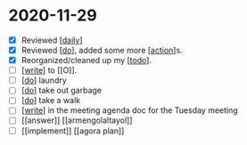 # 2020-11-29

- [x] Reviewed [[daily]]
- [x] Reviewed [[do]], added some more [[action]]s.
- [x] Reorganized/cleaned up my [[todo]].
- [ ] [[write]] to [[O]].
- [ ] [[do]] laundry
- [ ] [[do]] take out garbage
- [ ] [[do]] take a walk
- [ ] [[write]] in the meeting agenda doc for the Tuesday meeting
- [ ] [[answer]] [[armengolaltayol]]
- [ ] [[implement]] [[agora plan]]

[//begin]: # "Autogenerated link references for markdown compatibility"
[daily]: ../daily "Daily"
[do]: ../do "Do"
[action]: ../action "Action"
[todo]: ../todo "Todo"
[write]: ../write "Write"
[agora-plan]: ../agora-plan "Agora Plan"
[//end]: # "Autogenerated link references"
